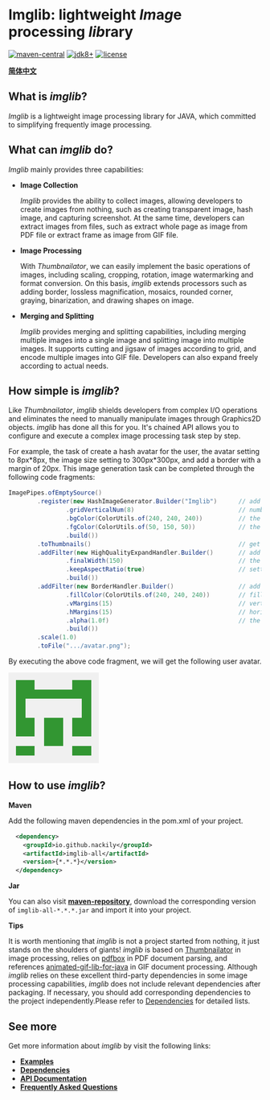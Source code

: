 
# Imglib: lightweight *Im*a*g*e processing *lib*rary

[![maven-central](https://img.shields.io/maven-central/v/io.github.nackily/imglib-all?color=blue)](https://search.maven.org/artifact/io.github.nackily/imglib-all)
[![jdk8+](https://img.shields.io/badge/jdk-8%2B-green)](https://www.oracle.com/java/technologies/javase/javase-jdk8-downloads.html)
[![license](https://img.shields.io/badge/license-Apache%202-blue)](https://www.apache.org/licenses/LICENSE-2.0)

[**简体中文**](README.md)

## What is *imglib*?

*Imglib* is a lightweight image processing library for JAVA, which committed to simplifying frequently image processing.

## What can *imglib* do?

*Imglib* mainly provides three capabilities:

* **Image Collection**

  *Imglib* provides the ability to collect images, allowing developers to create images from nothing, such as creating 
transparent image, hash image, and capturing screenshot. At the same time, developers can extract images from files, 
such as extract whole page as image from PDF file or extract frame as image from GIF file.

* **Image Processing**

  With *Thumbnailator*, we can easily implement the basic operations of images, including scaling, cropping, rotation, 
image watermarking and format conversion. On this basis, *imglib* extends processors such as adding border, lossless 
magnification, mosaics, rounded corner, graying, binarization, and drawing shapes on image.

* **Merging and Splitting**

  *Imglib* provides merging and splitting capabilities, including merging multiple images into a single image and 
splitting image into multiple images. It supports cutting and jigsaw of images according to grid, and encode multiple 
images into GIF file. Developers can also expand freely according to actual needs.

## How simple is *imglib*?
Like *Thumbnailator*, *imglib* shields developers from complex I/O operations and eliminates the need to manually 
manipulate images through Graphics2D objects. *imglib* has done all this for you. It's chained API allows you to 
configure and execute a complex image processing task step by step.

For example, the task of create a hash avatar for the user, the avatar setting to 8px\*8px, the image size setting 
to 300px\*300px, and add a border with a margin of 20px. This image generation task can be completed through the 
following code fragments:

```java
ImagePipes.ofEmptySource()
        .register(new HashImageGenerator.Builder("Imglib")      // add a hash image generator
                .gridVerticalNum(8)                             // number of lattice in horizontal direction
                .bgColor(ColorUtils.of(240, 240, 240))          // the background color of hash image
                .fgColor(ColorUtils.of(50, 150, 50))            // the foreground color of hash image
                .build())   
        .toThumbnails()                                         // get object of Thumbnails
        .addFilter(new HighQualityExpandHandler.Builder()       // add a filter of lossless expansion handler
                .finalWidth(150)                                // the final width after expanded
                .keepAspectRatio(true)                          // setting of keep the aspect ratio
                .build())   
        .addFilter(new BorderHandler.Builder()                  // add a filter of border handler
                .fillColor(ColorUtils.of(240, 240, 240))        // fill color of the border
                .vMargins(15)                                   // vertical margin
                .hMargins(15)                                   // horizontal margin
                .alpha(1.0f)                                    // the transparency of the border
                .build())
        .scale(1.0)
        .toFile(".../avatar.png");
```

By executing the above code fragment, we will get the following user avatar.

![avatar](docs/res/avatar.png)

## How to use *imglib*?

**Maven**

Add the following maven dependencies in the pom.xml of your project.

```xml
  <dependency>
    <groupId>io.github.nackily</groupId>
    <artifactId>imglib-all</artifactId>
    <version>{*.*.*}</version>
  </dependency>
```

**Jar**

You can also visit [**maven-repository**](https://repo1.maven.org/maven2/io/github/nackily/imglib-all/), 
download the corresponding version of `imglib-all-*.*.*.jar` and import it into your project.

**Tips**

It is worth mentioning that *imglib* is not a project started from nothing, it just stands on the shoulders 
of giants! *imglib* is based on [Thumbnailator](https://github.com/coobird/thumbnailator) in image processing, 
relies on [pdfbox](https://github.com/apache/pdfbox) in PDF document parsing, and references 
[animated-gif-lib-for-java](https://github.com/rtyley/animated-gif-lib-for-java) in GIF document processing.
Although *imglib* relies on these excellent third-party dependencies in some image processing capabilities, 
*imglib* does not include relevant dependencies after packaging. If necessary, you should add corresponding 
dependencies to the project independently.Please refer to [Dependencies](/docs/Dependencies.md) for detailed
lists.

## See more
Get more information about *imglib* by visit the following links:

+ [**Examples**](/docs/Examples.en.md)
+ [**Dependencies**](/docs/Dependencies.en.md)
+ [**API Documentation**](/docs/APIs.en.md)
+ [**Frequently Asked Questions**](/docs/FAQ.en.md)
